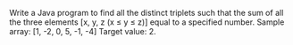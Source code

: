 Write a Java program to find all the distinct triplets such that the sum of all the three elements [x, y, z (x ≤ y ≤ z)] equal to a specified number.
Sample array: [1, -2, 0, 5, -1, -4]
Target value: 2. 
